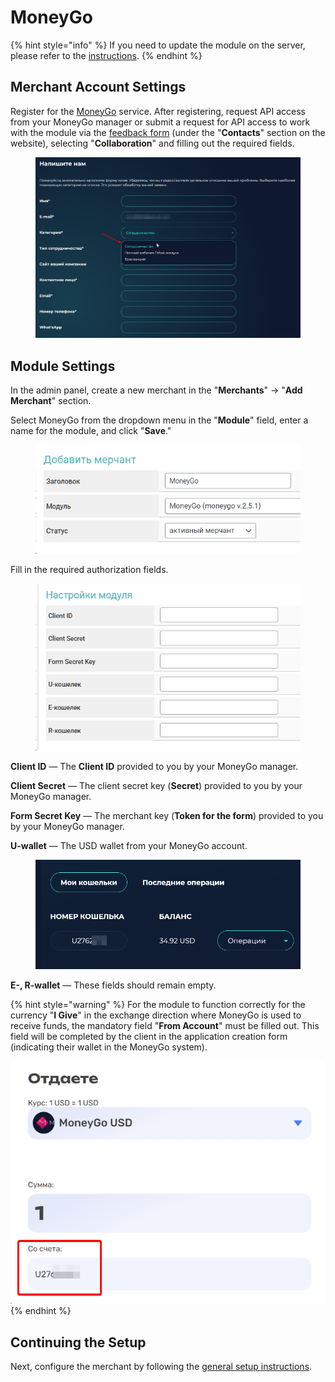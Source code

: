 # MoneyGo

{% hint style="info" %}
If you need to update the module on the server, please refer to the [instructions](https://premium.gitbook.io/main/en/basic-settings/faq/updating-script-files-on-the-server/how-to-update-files-on-the-server#merchant-and-auto-payout-modules).
{% endhint %}

## Merchant Account Settings

Register for the [MoneyGo](https://money-go.com/ru/register) service. After registering, request API access from your MoneyGo manager or submit a request for API access to work with the module via the [feedback form](https://money-go.com/ru/helpdesk) (under the "**Contacts**" section on the website), selecting "**Collaboration**" and filling out the required fields.

<figure><img src="../../../.gitbook/assets/image (2011)_eng.png" alt=""><figcaption></figcaption></figure>

## Module Settings

In the admin panel, create a new merchant in the "**Merchants**" -> "**Add Merchant**" section.

Select MoneyGo from the dropdown menu in the "**Module**" field, enter a name for the module, and click "**Save**."

<figure><img src="../../../.gitbook/assets/image (224)_eng.png" alt="" width="455"><figcaption></figcaption></figure>

Fill in the required authorization fields.

<figure><img src="../../../.gitbook/assets/image (2113)_eng.png" alt="" width="454"><figcaption></figcaption></figure>

**Client ID** — The **Client ID** provided to you by your MoneyGo manager.

**Client Secret** — The client secret key (**Secret**) provided to you by your MoneyGo manager.

**Form Secret Key** — The merchant key (**Token for the form**) provided to you by your MoneyGo manager.

**U-wallet** — The USD wallet from your MoneyGo account.

<figure><img src="../../../.gitbook/assets/image (226)_eng.png" alt="" width="563"><figcaption></figcaption></figure>

**E-, R-wallet** — These fields should remain empty.

{% hint style="warning" %}
For the module to function correctly for the currency "**I Give**" in the exchange direction where MoneyGo is used to receive funds, the mandatory field "**From Account**" must be filled out. This field will be completed by the client in the application creation form (indicating their wallet in the MoneyGo system).

![](<../../../.gitbook/assets/image (231)_eng.png>)
{% endhint %}

## Continuing the Setup

Next, configure the merchant by following the [general setup instructions](https://premium.gitbook.io/main/en/basic-settings/merchants-and-auto-payments/merchants/general-merchant-settings).